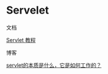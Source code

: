 # Servelet

文档

[Servlet 教程](https://www.runoob.com/servlet/servlet-tutorial.html)

博客

[servlet的本质是什么，它是如何工作的？](https://www.zhihu.com/question/21416727/answer/690289895)